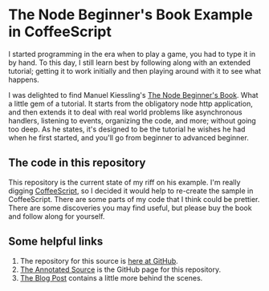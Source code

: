 # The Node Beginner's Book Example in CoffeeScript

I started programming in the era when to play a game, you had to type it in by hand. To this day, I still learn best by following along with an extended tutorial; getting it to work initially and then playing around with it to see what happens.

I was delighted to find Manuel Kiessling's [The Node Beginner's Book]. What a little gem of a tutorial. It starts from the obligatory node http application, and then extends it to deal with real world problems like asynchronous handlers, listening to events, organizing the code, and more; without going too deep. As he states, it's designed to be the tutorial he wishes he had when he first started, and you'll go from beginner to advanced beginner.

## The code in this repository

This repository is the current state of my riff on his example. I'm really digging [CoffeeScript], so I decided it would help to re-create the sample in CoffeeScript. There are some parts of my code that I think could be prettier. There are some discoveries you may find useful, but please buy the book and follow along for yourself.

## Some helpful links

1. The repository for this source is [here at GitHub]. 
2. [The Annotated Source] is the GitHub page for this repository.
3. [The Blog Post] contains a little more behind the scenes.

[The Node Beginner's Book]: http://www.nodebeginner.org/
[CoffeeScript]: http://coffeescript.org
[here at GitHub]: https://github.com/futureturnip/NodeBeignnerInCoffeeScript
[The Annotated Source]: http://futureturnip.github.com/NodeBeignnerInCoffeeScript/
[The Blog Post]: http://jeffkwak.com